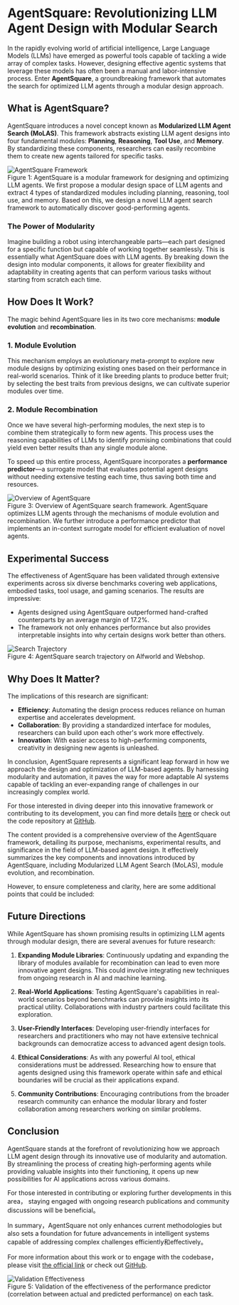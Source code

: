 # AgentSquare: Revolutionizing LLM Agent Design with Modular Search

In the rapidly evolving world of artificial intelligence, Large Language Models (LLMs) have emerged as powerful tools capable of tackling a wide array of complex tasks. However, designing effective agentic systems that leverage these models has often been a manual and labor-intensive process. Enter **AgentSquare**, a groundbreaking framework that automates the search for optimized LLM agents through a modular design approach.

## What is AgentSquare?

AgentSquare introduces a novel concept known as **Modularized LLM Agent Search (MoLAS)**. This framework abstracts existing LLM agent designs into four fundamental modules: **Planning**, **Reasoning**, **Tool Use**, and **Memory**. By standardizing these components, researchers can easily recombine them to create new agents tailored for specific tasks.

![AgentSquare Framework](https://arxiv.org/html/2410.06153v1/x2.png)  
Figure 1: AgentSquare is a modular framework for designing and optimizing LLM agents. We first propose a modular design space of LLM agents and extract 4 types of standardized modules including planning, reasoning, tool use, and memory. Based on this, we design a novel LLM agent search framework to automatically discover good-performing agents.

### The Power of Modularity

Imagine building a robot using interchangeable parts—each part designed for a specific function but capable of working together seamlessly. This is essentially what AgentSquare does with LLM agents. By breaking down the design into modular components, it allows for greater flexibility and adaptability in creating agents that can perform various tasks without starting from scratch each time.

## How Does It Work?

The magic behind AgentSquare lies in its two core mechanisms: **module evolution** and **recombination**.

### 1. Module Evolution

This mechanism employs an evolutionary meta-prompt to explore new module designs by optimizing existing ones based on their performance in real-world scenarios. Think of it like breeding plants to produce better fruit; by selecting the best traits from previous designs, we can cultivate superior modules over time.

### 2. Module Recombination

Once we have several high-performing modules, the next step is to combine them strategically to form new agents. This process uses the reasoning capabilities of LLMs to identify promising combinations that could yield even better results than any single module alone.

To speed up this entire process, AgentSquare incorporates a **performance predictor**—a surrogate model that evaluates potential agent designs without needing extensive testing each time, thus saving both time and resources.

![Overview of AgentSquare](https://arxiv.org/html/2410.06153v1/x4.png)  
Figure 3: Overview of AgentSquare search framework. AgentSquare optimizes LLM agents through the mechanisms of module evolution and recombination. We further introduce a performance predictor that implements an in-context surrogate model for efficient evaluation of novel agents.

## Experimental Success

The effectiveness of AgentSquare has been validated through extensive experiments across six diverse benchmarks covering web applications, embodied tasks, tool usage, and gaming scenarios. The results are impressive:

- Agents designed using AgentSquare outperformed hand-crafted counterparts by an average margin of 17.2%.
- The framework not only enhances performance but also provides interpretable insights into why certain designs work better than others.

![Search Trajectory](https://arxiv.org/html/2410.06153v1/x5.png)  
Figure 4: AgentSquare search trajectory on Alfworld and Webshop.

## Why Does It Matter?

The implications of this research are significant:

- **Efficiency**: Automating the design process reduces reliance on human expertise and accelerates development.
- **Collaboration**: By providing a standardized interface for modules, researchers can build upon each other's work more effectively.
- **Innovation**: With easier access to high-performing components, creativity in designing new agents is unleashed.

In conclusion, AgentSquare represents a significant leap forward in how we approach the design and optimization of LLM-based agents. By harnessing modularity and automation, it paves the way for more adaptable AI systems capable of tackling an ever-expanding range of challenges in our increasingly complex world.

For those interested in diving deeper into this innovative framework or contributing to its development, you can find more details [here](https://arxiv.org/html/2410.06153v1) or check out the code repository at [GitHub](https://github.com/tsinghua-fib-lab/AgentSquare).

The content provided is a comprehensive overview of the AgentSquare framework, detailing its purpose, mechanisms, experimental results, and significance in the field of LLM-based agent design. It effectively summarizes the key components and innovations introduced by AgentSquare, including Modularized LLM Agent Search (MoLAS), module evolution, and recombination.

However, to ensure completeness and clarity, here are some additional points that could be included:

## Future Directions

While AgentSquare has shown promising results in optimizing LLM agents through modular design, there are several avenues for future research:

1. **Expanding Module Libraries**: Continuously updating and expanding the library of modules available for recombination can lead to even more innovative agent designs. This could involve integrating new techniques from ongoing research in AI and machine learning.

2. **Real-World Applications**: Testing AgentSquare's capabilities in real-world scenarios beyond benchmarks can provide insights into its practical utility. Collaborations with industry partners could facilitate this exploration.

3. **User-Friendly Interfaces**: Developing user-friendly interfaces for researchers and practitioners who may not have extensive technical backgrounds can democratize access to advanced agent design tools.

4. **Ethical Considerations**: As with any powerful AI tool, ethical considerations must be addressed. Researching how to ensure that agents designed using this framework operate within safe and ethical boundaries will be crucial as their applications expand.

5. **Community Contributions**: Encouraging contributions from the broader research community can enhance the modular library and foster collaboration among researchers working on similar problems.

## Conclusion

AgentSquare stands at the forefront of revolutionizing how we approach LLM agent design through its innovative use of modularity and automation. By streamlining the process of creating high-performing agents while providing valuable insights into their functioning, it opens up new possibilities for AI applications across various domains.

For those interested in contributing or exploring further developments in this area， staying engaged with ongoing research publications and community discussions will be beneficial。

In summary，AgentSquare not only enhances current methodologies but also sets a foundation for future advancements in intelligent systems capable of addressing complex challenges efficiently和effectively。

For more information about this work or to engage with the codebase， please visit [the official link](https://arxiv.org/html/2410.06153v1) or check out [GitHub](https://github.com/tsinghua-fib-lab/AgentSquare). 

![Validation Effectiveness](https://arxiv.org/html/2410.06153v1/x6.png)  
Figure 5: Validation of the effectiveness of the performance predictor (correlation between actual and predicted performance) on each task.